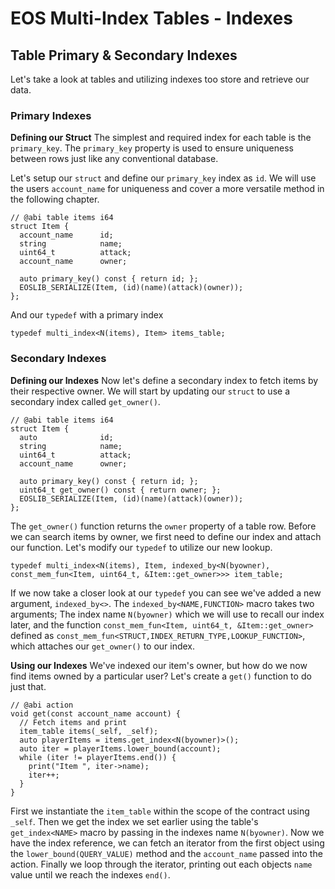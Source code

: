 # EOS Multi-Index Tables - Indexes
## Table Primary & Secondary Indexes

Let's take a look at tables and utilizing indexes too store and retrieve our data.

### Primary Indexes
**Defining our Struct**
The simplest and required index for each table is the `primary_key`. The `primary_key` property is used to ensure uniqueness between rows just like any conventional database. 

Let's setup our `struct` and define our `primary_key` index as `id`. We will use the users `account_name` for uniqueness and cover a more versatile method in the following chapter.

```
// @abi table items i64
struct Item {
  account_name      id;
  string            name;
  uint64_t          attack;
  account_name      owner;

  auto primary_key() const { return id; };
  EOSLIB_SERIALIZE(Item, (id)(name)(attack)(owner));
};
```

And our `typedef` with a primary index

```
typedef multi_index<N(items), Item> items_table;
```
### Secondary Indexes
**Defining our Indexes**
Now let's define a secondary index to fetch items by their respective owner. We will start by updating our `struct` to use a secondary index called `get_owner()`.
```
// @abi table items i64
struct Item {
  auto              id;
  string            name;
  uint64_t          attack;
  account_name      owner;

  auto primary_key() const { return id; };
  uint64_t get_owner() const { return owner; };
  EOSLIB_SERIALIZE(Item, (id)(name)(attack)(owner));
};
```
The `get_owner()` function returns the `owner` property of a table row. Before we can search items by owner, we first need to define our index and attach our function. Let's modify our `typedef` to utilize our new lookup.
```
typedef multi_index<N(items), Item, indexed_by<N(byowner), const_mem_fun<Item, uint64_t, &Item::get_owner>>> item_table;
```

If we now take a closer look at our `typedef` you can see we've added a new argument, `indexed_by<>`. The `indexed_by<NAME,FUNCTION>` macro takes two arguments; The index name `N(byowner)` which we will use to recall our index later, and the function `const_mem_fun<Item, uint64_t, &Item::get_owner>` defined as `
const_mem_fun<STRUCT,INDEX_RETURN_TYPE,LOOKUP_FUNCTION>
`, which attaches our `get_owner()` to our index.

**Using our Indexes**
We've indexed our item's owner, but how do we now find items owned by a particular user? Let's create a `get()` function to do just that.
```
// @abi action
void get(const account_name account) {
  // Fetch items and print
  item_table items(_self, _self);
  auto playerItems = items.get_index<N(byowner)>();
  auto iter = playerItems.lower_bound(account);
  while (iter != playerItems.end()) {
    print("Item ", iter->name);
    iter++;
  }
}
```
First we instantiate the `item_table` within the scope of the contract using `_self`. Then we get the index we set earlier using the table's `get_index<NAME>` macro by passing in the indexes name `N(byowner)`. Now we have the index reference, we can fetch an iterator from the first object using the `lower_bound(QUERY_VALUE)` method and the `account_name` passed into the action. Finally we loop through the iterator, printing out each objects `name` value until we reach the indexes `end()`.
